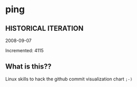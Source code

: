 # ping

## HISTORICAL ITERATION
2008-09-07

Incremented: 4115

## What is this?? 
Linux skills to hack the github commit visualization chart `;-)`

